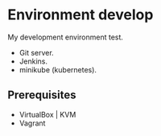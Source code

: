# Environment develop

My development environment test.

- Git server.
- Jenkins.
- minikube (kubernetes).

## Prerequisites

- VirtualBox | KVM
- Vagrant
